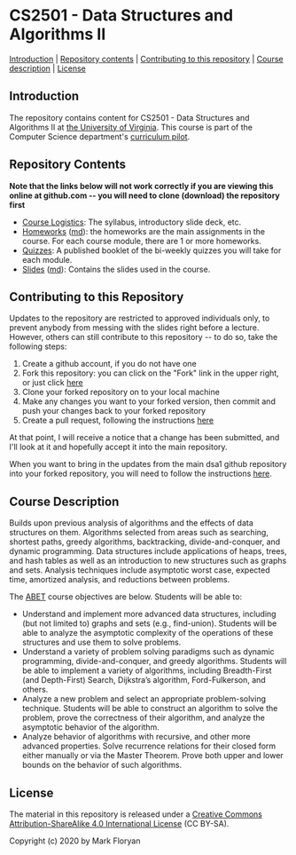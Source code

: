 CS2501 - Data Structures and Algorithms II
===============================

[Introduction](#introduction) | [Repository contents](#contents) | [Contributing to this repository](#contributing) | [Course description](#description) | [License](#license)

<a name="introduction"></a>Introduction
---------------------------------------

The repository contains content for CS2501 - Data Structures and Algorithms II at [ the University of Virginia](https://virginia.edu). This course is part of the Computer Science department's [curriculum pilot](https://pilot.cs.virginia.edu). 


<a name="contents"></a>Repository Contents
------------------------------------------

**Note that the links below will not work correctly if you are viewing
this online at github.com -- you will need to clone (download) the
repository first**

- [Course Logistics](courseLogistics/index.html): The syllabus, introductory slide deck, etc.
- [Homeworks](homeworks/index.html) ([md](homeworks/index.md)): the homeworks are the main assignments in the course. For each course module, there are 1 or more homeworks. 
- [Quizzes](quizzes/quizzes.pdf): A published booklet of the bi-weekly quizzes you will take for each module.
- [Slides](slides/index.html) ([md](slides/index.md)): Contains the slides used in the course.


<a name="contributing"></a>Contributing to this Repository
----------------------------------------------------------

Updates to the repository are restricted to approved individuals only, to prevent anybody from messing with the slides right before a lecture.  However, others can still contribute to this repository -- to do so, take the following steps:

1. Create a github account, if you do not have one
2. Fork this repository: you can click on the "Fork" link in the upper right, or just click [here](https://github.com/markfloryan/dsa2/fork)
3. Clone your forked repository on to your local machine
4. Make any changes you want to your forked version, then commit and push your changes back to your forked repository
5. Create a pull request, following the instructions [here](https://help.github.com/articles/creating-a-pull-request)

At that point, I will receive a notice that a change has been submitted, and I'll look at it and hopefully accept it into the main repository.

When you want to bring in the updates from the main dsa1 github repository into your forked repository, you will need to follow the instructions [here](https://help.github.com/articles/syncing-a-fork).


<a name="description"></a>Course Description
--------------------------------------------

Builds upon previous analysis of algorithms and the effects of data structures on them. Algorithms selected from areas such as searching, shortest paths, greedy algorithms, backtracking, divide-and-conquer, and dynamic programming. Data structures include applications of heaps, trees, and hash tables as well as an introduction to new structures such as graphs and sets. Analysis techniques include asymptotic worst case, expected time, amortized analysis, and reductions between problems.

The [ABET](http://www.abet.org) course objectives are below. Students will be able to:
 
- Understand and implement more advanced data structures, including (but not limited to) graphs and sets (e.g., find-union). Students will be able to analyze the asymptotic complexity of the operations of these structures and use them to solve problems.
- Understand a variety of problem solving paradigms such as dynamic programming, divide-and-conquer, and greedy algorithms. Students will be able to implement a variety of algorithms, including Breadth-First (and Depth-First) Search, Dijkstra’s algorithm, Ford-Fulkerson, and others.
- Analyze a new problem and select an appropriate problem-solving technique. Students will be able to construct an algorithm to solve the problem, prove the correctness of their algorithm, and analyze the asymptotic behavior of the algorithm.
- Analyze behavior of algorithms with recursive, and other more advanced properties. Solve recurrence relations for their closed form either manually or via the Master Theorem. Prove both upper and lower bounds on the behavior of such algorithms.


<a name="license"></a>License
-----------------------------

The material in this repository is released under a [Creative Commons Attribution-ShareAlike 4.0 International License](http://creativecommons.org/licenses/by-sa/4.0/) (CC BY-SA).

Copyright (c) 2020 by Mark Floryan
